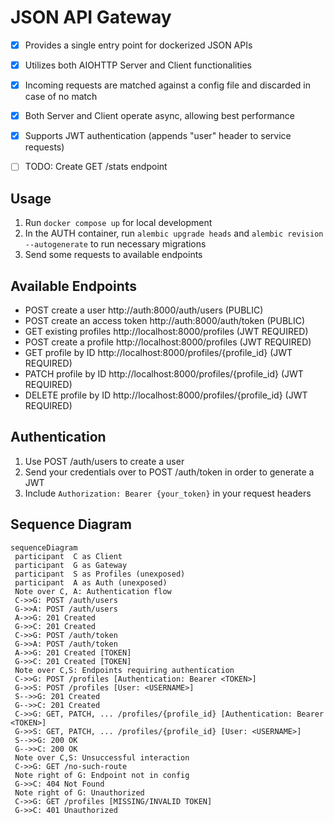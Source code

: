 # JSON API Gateway

 - [x] Provides a single entry point for dockerized JSON APIs
 - [x] Utilizes both AIOHTTP Server and Client functionalities
 - [x] Incoming requests are matched against a config file and discarded in case of no match
 - [x] Both Server and Client operate async, allowing best performance
 - [x] Supports JWT authentication (appends "user" header to service requests)
 - [ ] TODO: Create GET /stats endpoint


## Usage

1. Run `docker compose up` for local development
2. In the AUTH container, run `alembic upgrade heads` and `alembic revision --autogenerate` to run necessary migrations
3. Send some requests to available endpoints


## Available Endpoints

- POST create a user http://auth:8000/auth/users (PUBLIC)
- POST create an access token http://auth:8000/auth/token (PUBLIC)
- GET existing profiles http://localhost:8000/profiles (JWT REQUIRED)
- POST create a profile http://localhost:8000/profiles (JWT REQUIRED)
- GET profile by ID http://localhost:8000/profiles/{profile_id} (JWT REQUIRED)
- PATCH profile by ID http://localhost:8000/profiles/{profile_id} (JWT REQUIRED)
- DELETE profile by ID http://localhost:8000/profiles/{profile_id} (JWT REQUIRED)


## Authentication
1. Use POST /auth/users to create a user
2. Send your credentials over to POST /auth/token in order to generate a JWT
3. Include `Authorization: Bearer {your_token}` in your request headers


## Sequence Diagram

```mermaid
sequenceDiagram  
 participant  C as Client
 participant  G as Gateway
 participant  S as Profiles (unexposed)
 participant  A as Auth (unexposed)
 Note over C, A: Authentication flow
 C->>G: POST /auth/users
 G->>A: POST /auth/users
 A->>G: 201 Created
 G->>C: 201 Created
 C->>G: POST /auth/token
 G->>A: POST /auth/token
 A->>G: 201 Created [TOKEN]
 G->>C: 201 Created [TOKEN]
 Note over C,S: Endpoints requiring authentication
 C->>G: POST /profiles [Authentication: Bearer <TOKEN>]
 G->>S: POST /profiles [User: <USERNAME>]
 S-->>G: 201 Created
 G-->>C: 201 Created
 C->>G: GET, PATCH, ... /profiles/{profile_id} [Authentication: Bearer <TOKEN>]
 G->>S: GET, PATCH, ... /profiles/{profile_id} [User: <USERNAME>]
 S-->>G: 200 OK
 G-->>C: 200 OK
 Note over C,S: Unsuccessful interaction
 C->>G: GET /no-such-route
 Note right of G: Endpoint not in config
 G->>C: 404 Not Found
 Note right of G: Unauthorized
 C->>G: GET /profiles [MISSING/INVALID TOKEN]
 G->>C: 401 Unauthorized
```